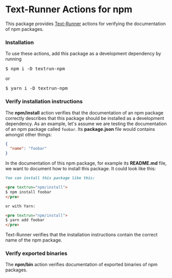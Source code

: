 # Text-Runner Actions for npm

This package provides [Text-Runner](https://github.com/kevgo/text-runner)
actions for verifying the documentation of npm packages.

### Installation

To use these actions, add this package as a development dependency by running

<pre textrun="npm/install">
$ npm i -D textrun-npm
</pre>

or

<pre textrun="npm/install">
$ yarn i -D textrun-npm
</pre>

### Verify installation instructions

The <b textrun="action/name-full">npm/install</b> action verifies that the
documentation of an npm package correctly describes that this package should be
installed as a development dependency. As an example, let's assume we are
testing the documentation of an npm package called `foobar`.
<a textrun="create-file">Its **package.json** file would contains amongst other
things:

```json
{
  "name": "foobar"
}
```

</a>

<a textrun="create-file">

In the documentation of this npm package, for example its **README.md** file, we
want to document how to install this package. It could look like this:

```md
You can install this package like this:

<pre textrun="npm/install">
$ npm install foobar
</pre>

or with Yarn:

<pre textrun="npm/install">
$ yarn add foobar
</pre>
```

</a>

<a textrun="run-textrunner">

Text-Runner verifies that the installation instructions contain the correct name
of the npm package.

</a>

### Verify exported binaries

The <b textrun="action/name-full">npm/bin</b> action verifies documentation of
exported binaries of npm packages.
